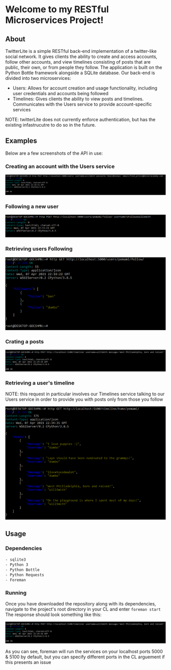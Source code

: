 # Welcome to my RESTful Microservices Project!

## About
TwitterLite is a simple RESTful back-end implementation of a twitter-like social network. 
It gives clients the ability to create and access accounts, follow other accounts, and view timelines consisting of posts that are public, their own, or from people they follow.
The application is built on the Python Bottle framework alongside a SQLite database. Our back-end is divided into two microservices:

  - Users: Allows for account creation and usage functionality, including user credentials and accounts being followed
  - Timelines: Gives clients the ability to view posts and timelines. Communicates with the Users service to provide account-specific services 
  
 NOTE: twitterLite does not currently enforce authentication, but has the existing infastrucutre to do so in the future.

 ## Examples

 Below are a few screenshots of the API in use:

 ### Creating an account with the Users service 

  ![picture](Screenshots/create_user.PNG)

 ### Following a new user

  ![picture](Screenshots/Follow.PNG)

 ### Retrieving users Following

  ![picture](Screenshots/following.PNG)

 ### Crating a posts

  ![picture](Screenshots/Post.PNG)

 ### Retrieving a user's timeline 
 NOTE: this request in particular involves our Timelines service talking to our Users service in order to provide you with posts only from those you follow

  ![picture](Screenshots/Timeline.PNG)


## Usage 

### Dependencies
    - sqlite3
    - Python 3 
    - Python Bottle
    - Python Requests
    - Foreman

### Running
Once you have downloaded the repository along with its dependencies, navigate to the project's root directory in your CL and enter `foreman start`
The response should look something like this:

![picture](Screenshots/Post.PNG)

As you can see, foreman will run the services on your localhost ports 5000 & 5100 by default, but you can specify different ports in the CL arguement if this presents an issue

